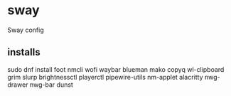 # sway
Sway config 

## installs 

sudo dnf install foot nmcli wofi waybar blueman mako copyq wl-clipboard grim slurp brightnessctl playerctl pipewire-utils nm-applet alacritty nwg-drawer nwg-bar dunst 
